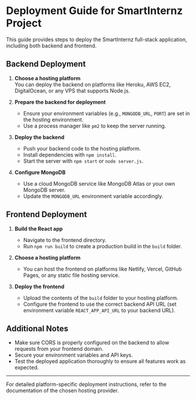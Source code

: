 # Deployment Guide for SmartInternz Project

This guide provides steps to deploy the SmartInternz full-stack application, including both backend and frontend.

## Backend Deployment

1. **Choose a hosting platform**  
   You can deploy the backend on platforms like Heroku, AWS EC2, DigitalOcean, or any VPS that supports Node.js.

2. **Prepare the backend for deployment**  
   - Ensure your environment variables (e.g., `MONGODB_URL`, `PORT`) are set in the hosting environment.  
   - Use a process manager like `pm2` to keep the server running.

3. **Deploy the backend**  
   - Push your backend code to the hosting platform.  
   - Install dependencies with `npm install`.  
   - Start the server with `npm start` or `node server.js`.

4. **Configure MongoDB**  
   - Use a cloud MongoDB service like MongoDB Atlas or your own MongoDB server.  
   - Update the `MONGODB_URL` environment variable accordingly.

## Frontend Deployment

1. **Build the React app**  
   - Navigate to the frontend directory.  
   - Run `npm run build` to create a production build in the `build` folder.

2. **Choose a hosting platform**  
   - You can host the frontend on platforms like Netlify, Vercel, GitHub Pages, or any static file hosting service.

3. **Deploy the frontend**  
   - Upload the contents of the `build` folder to your hosting platform.  
   - Configure the frontend to use the correct backend API URL (set environment variable `REACT_APP_API_URL` to your backend URL).

## Additional Notes

- Make sure CORS is properly configured on the backend to allow requests from your frontend domain.
- Secure your environment variables and API keys.
- Test the deployed application thoroughly to ensure all features work as expected.

---

For detailed platform-specific deployment instructions, refer to the documentation of the chosen hosting provider.
